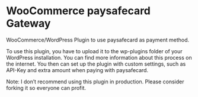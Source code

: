 # WooCommerce paysafecard Gateway
WooCommerce/WordPress Plugin to use paysafecard as payment method.

To use this plugin, you have to upload it to the wp-plugins folder of your WordPress installation. You can find more information about this process on the internet.
You then can set up the plugin with custom settings, such as API-Key and extra amount when paying with paysafecard.

Note: I don’t recommend using this plugin in production. Please consider forking it so everyone can profit.
